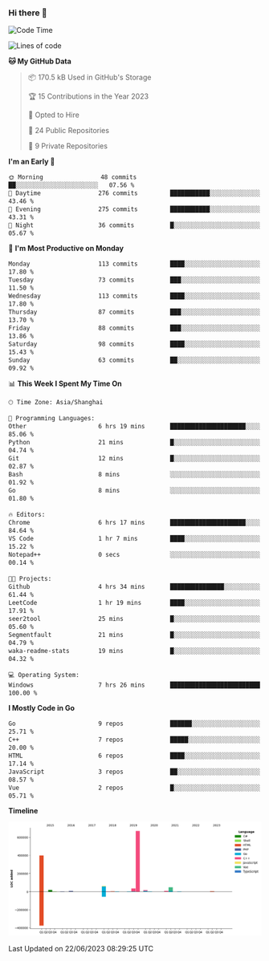 ### Hi there 👋

<!--
**pinelliar/pinelliar** is a ✨ _special_ ✨ repository because its `README.md` (this file) appears on your GitHub profile.

Here are some ideas to get you started:

- 🔭 I’m currently working on ...
- 🌱 I’m currently learning ...
- 👯 I’m looking to collaborate on ...
- 🤔 I’m looking for help with ...
- 💬 Ask me about ...
- 📫 How to reach me: ...
- 😄 Pronouns: ...
- ⚡ Fun fact: ...
-->

<!--START_SECTION:waka-->
![Code Time](http://img.shields.io/badge/Code%20Time-1%2C059%20hrs%2052%20mins-blue)

![Lines of code](https://img.shields.io/badge/From%20Hello%20World%20I%27ve%20Written-1.3%20million%20lines%20of%20code-blue)

**🐱 My GitHub Data** 

> 📦 170.5 kB Used in GitHub's Storage 
 > 
> 🏆 15 Contributions in the Year 2023
 > 
> 💼 Opted to Hire
 > 
> 📜 24 Public Repositories 
 > 
> 🔑 9 Private Repositories 
 > 
**I'm an Early 🐤** 

```text
🌞 Morning                48 commits          ██░░░░░░░░░░░░░░░░░░░░░░░   07.56 % 
🌆 Daytime                276 commits         ███████████░░░░░░░░░░░░░░   43.46 % 
🌃 Evening                275 commits         ███████████░░░░░░░░░░░░░░   43.31 % 
🌙 Night                  36 commits          █░░░░░░░░░░░░░░░░░░░░░░░░   05.67 % 
```
📅 **I'm Most Productive on Monday** 

```text
Monday                   113 commits         ████░░░░░░░░░░░░░░░░░░░░░   17.80 % 
Tuesday                  73 commits          ███░░░░░░░░░░░░░░░░░░░░░░   11.50 % 
Wednesday                113 commits         ████░░░░░░░░░░░░░░░░░░░░░   17.80 % 
Thursday                 87 commits          ███░░░░░░░░░░░░░░░░░░░░░░   13.70 % 
Friday                   88 commits          ███░░░░░░░░░░░░░░░░░░░░░░   13.86 % 
Saturday                 98 commits          ████░░░░░░░░░░░░░░░░░░░░░   15.43 % 
Sunday                   63 commits          ██░░░░░░░░░░░░░░░░░░░░░░░   09.92 % 
```


📊 **This Week I Spent My Time On** 

```text
🕑︎ Time Zone: Asia/Shanghai

💬 Programming Languages: 
Other                    6 hrs 19 mins       █████████████████████░░░░   85.06 % 
Python                   21 mins             █░░░░░░░░░░░░░░░░░░░░░░░░   04.74 % 
Git                      12 mins             █░░░░░░░░░░░░░░░░░░░░░░░░   02.87 % 
Bash                     8 mins              ░░░░░░░░░░░░░░░░░░░░░░░░░   01.92 % 
Go                       8 mins              ░░░░░░░░░░░░░░░░░░░░░░░░░   01.80 % 

🔥 Editors: 
Chrome                   6 hrs 17 mins       █████████████████████░░░░   84.64 % 
VS Code                  1 hr 7 mins         ████░░░░░░░░░░░░░░░░░░░░░   15.22 % 
Notepad++                0 secs              ░░░░░░░░░░░░░░░░░░░░░░░░░   00.14 % 

🐱‍💻 Projects: 
Github                   4 hrs 34 mins       ███████████████░░░░░░░░░░   61.44 % 
LeetCode                 1 hr 19 mins        ████░░░░░░░░░░░░░░░░░░░░░   17.91 % 
seer2tool                25 mins             █░░░░░░░░░░░░░░░░░░░░░░░░   05.60 % 
Segmentfault             21 mins             █░░░░░░░░░░░░░░░░░░░░░░░░   04.79 % 
waka-readme-stats        19 mins             █░░░░░░░░░░░░░░░░░░░░░░░░   04.32 % 

💻 Operating System: 
Windows                  7 hrs 26 mins       █████████████████████████   100.00 % 
```

**I Mostly Code in Go** 

```text
Go                       9 repos             ██████░░░░░░░░░░░░░░░░░░░   25.71 % 
C++                      7 repos             █████░░░░░░░░░░░░░░░░░░░░   20.00 % 
HTML                     6 repos             ████░░░░░░░░░░░░░░░░░░░░░   17.14 % 
JavaScript               3 repos             ██░░░░░░░░░░░░░░░░░░░░░░░   08.57 % 
Vue                      2 repos             █░░░░░░░░░░░░░░░░░░░░░░░░   05.71 % 
```



**Timeline**

![Lines of Code chart](https://raw.githubusercontent.com/hycinth22/hycinth22/main/assets/bar_graph.png)


 Last Updated on 22/06/2023 08:29:25 UTC
<!--END_SECTION:waka-->
